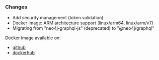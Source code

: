 ### Changes
- Add security management (token validation)
- Docker image: ARM architecture support (linux/arm64, linux/arm/v7)
- Migrating from "neo4j-graphql-js" (deprecated) to "@neo4j/graphql"

Docker image available on:
- [github](https://github.com/xclemence/dependencies-graph-graphql/packages)
- [dockerhub](https://hub.docker.com/r/xclemence/dependencies-graph-graphql)
